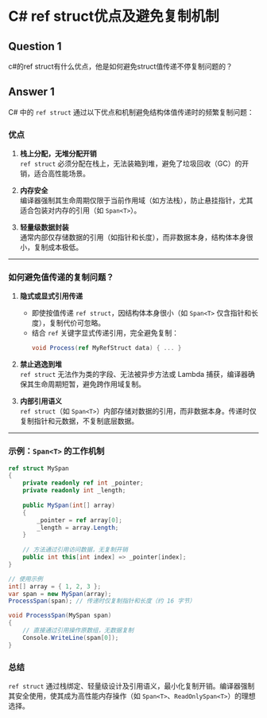# C# ref struct优点及避免复制机制

## Question 1

c#的ref struct有什么优点，他是如何避免struct值传递不停复制问题的？

## Answer 1

C# 中的 `ref struct` 通过以下优点和机制避免结构体值传递时的频繁复制问题：

### **优点**
1. **栈上分配，无堆分配开销**  
   `ref struct` 必须分配在栈上，无法装箱到堆，避免了垃圾回收（GC）的开销，适合高性能场景。

2. **内存安全**  
   编译器强制其生命周期仅限于当前作用域（如方法栈），防止悬挂指针，尤其适合包装对内存的引用（如 `Span<T>`）。

3. **轻量级数据封装**  
   通常内部仅存储数据的引用（如指针和长度），而非数据本身，结构体本身很小，复制成本极低。

---

### **如何避免值传递的复制问题？**

1. **隐式或显式引用传递**  
   - 即使按值传递 `ref struct`，因结构体本身很小（如 `Span<T>` 仅含指针和长度），复制代价可忽略。
   - 结合 `ref` 关键字显式传递引用，完全避免复制：
     ```csharp
     void Process(ref MyRefStruct data) { ... }
     ```

2. **禁止逃逸到堆**  
   `ref struct` 无法作为类的字段、无法被异步方法或 Lambda 捕获，编译器确保其生命周期短暂，避免跨作用域复制。

3. **内部引用语义**  
   `ref struct`（如 `Span<T>`）内部存储对数据的引用，而非数据本身。传递时仅复制指针和元数据，不复制底层数据。

---

### **示例：`Span<T>` 的工作机制**
```csharp
ref struct MySpan
{
    private readonly ref int _pointer;
    private readonly int _length;
    
    public MySpan(int[] array) 
    {
        _pointer = ref array[0];
        _length = array.Length;
    }
    
    // 方法通过引用访问数据，无复制开销
    public int this[int index] => _pointer[index];
}

// 使用示例
int[] array = { 1, 2, 3 };
var span = new MySpan(array);
ProcessSpan(span); // 传递时仅复制指针和长度（约 16 字节）

void ProcessSpan(MySpan span)
{
    // 直接通过引用操作原数组，无数据复制
    Console.WriteLine(span[0]); 
}
```

### **总结**
`ref struct` 通过栈绑定、轻量级设计及引用语义，最小化复制开销。编译器强制其安全使用，使其成为高性能内存操作（如 `Span<T>`、`ReadOnlySpan<T>`）的理想选择。